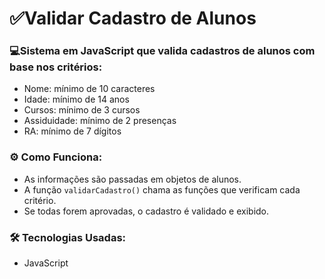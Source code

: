 # ✅Validar Cadastro de Alunos  

### 💻Sistema em JavaScript que valida cadastros de alunos com base nos critérios:  
- Nome: mínimo de 10 caracteres  
- Idade: mínimo de 14 anos  
- Cursos: mínimo de 3 cursos  
- Assiduidade: mínimo de 2 presenças  
- RA: mínimo de 7 dígitos  

### ⚙️ Como Funciona:  
- As informações são passadas em objetos de alunos.  
- A função `validarCadastro()` chama as funções que verificam cada critério.  
- Se todas forem aprovadas, o cadastro é validado e exibido.  

### 🛠️ Tecnologias Usadas:  
- JavaScript  
